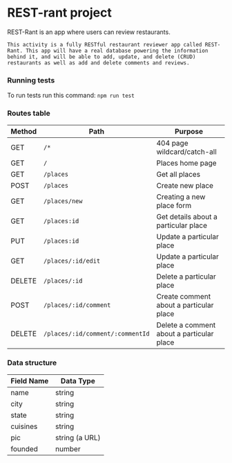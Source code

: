 # REST-rant project

REST-Rant is an app where users can review restaurants.

`This activity is a fully RESTful restaurant reviewer app called REST-Rant. This app will have a real database powering the information behind it, and will be able to add, update, and delete (CRUD) restaurants as well as add and delete comments and reviews.`

### Running tests

To run tests run this command: `npm run test`

### Routes table

| Method | Path                             | Purpose                                   |
| ------ | -------------------------------- | ----------------------------------------- |
| GET    | `/*`                             | 404 page wildcard/catch-all               |
| GET    | `/`                              | Places home page                          |
| GET    | `/places`                        | Get all places                            |
| POST   | `/places`                        | Create new place                          |
| GET    | `/places/new`                    | Creating a new place form                 |
| GET    | `/places:id`                     | Get details about a particular place      |
| PUT    | `/places:id`                     | Update a particular place                 |
| GET    | `/places/:id/edit`               | Update a particular place                 |
| DELETE | `/places/:id`                    | Delete a particular place                 |
| POST   | `/places/:id/comment`            | Create comment about a particular place   |
| DELETE | `/places/:id/comment/:commentId` | Delete a comment about a particular place |

### Data structure

| Field Name | Data Type      |
| ---------- | -------------- |
| name       | string         |
| city       | string         |
| state      | string         |
| cuisines   | string         |
| pic        | string (a URL) |
| founded    | number         |
